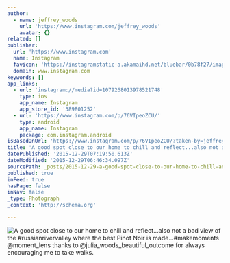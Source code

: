 ```yaml
---
author:
  - name: jeffrey_woods
    url: 'https://www.instagram.com/jeffrey_woods'
    avatar: {}
related: []
publisher:
  url: 'https://www.instagram.com'
  name: Instagram
  favicon: 'https://instagramstatic-a.akamaihd.net/bluebar/0b78f27/images/ico/favicon.ico'
  domain: www.instagram.com
keywords: []
app_links:
  - url: 'instagram://media?id=1079268013978521748'
    type: ios
    app_name: Instagram
    app_store_id: '389801252'
  - url: 'https://www.instagram.com/p/76VIpeoZCU/'
    type: android
    app_name: Instagram
    package: com.instagram.android
isBasedOnUrl: 'https://www.instagram.com/p/76VIpeoZCU/?taken-by=jeffrey_woods'
title: 'A good spot close to our home to chill and reflect...also not a bad view of the #russianrivervalley where the best Pinot Noir is made...#makemoments @moment_lens thanks to @julia_woods_beautiful_outcome for always encouraging me to take walks.'
datePublished: '2015-12-29T07:19:50.613Z'
dateModified: '2015-12-29T06:46:34.097Z'
sourcePath: _posts/2015-12-29-a-good-spot-close-to-our-home-to-chill-and-reflectalso-no.md
published: true
inFeed: true
hasPage: false
inNav: false
_type: Photograph
_context: 'http://schema.org'

---
```

![A good spot close to our home to chill and reflect&period;&period;&period;also not a bad view of the &num;russianrivervalley where the best Pinot Noir is made&period;&period;&period;&num;makemoments &commat;moment&lowbar;lens thanks to &commat;julia&lowbar;woods&lowbar;beautiful&lowbar;outcome for always encouraging me to take walks&period;](https://scontent.cdninstagram.com/hphotos-xat1/t51.2885-15/sh0.08/e35/p640x640/11909362_451036481723665_1426762908_n.jpg)